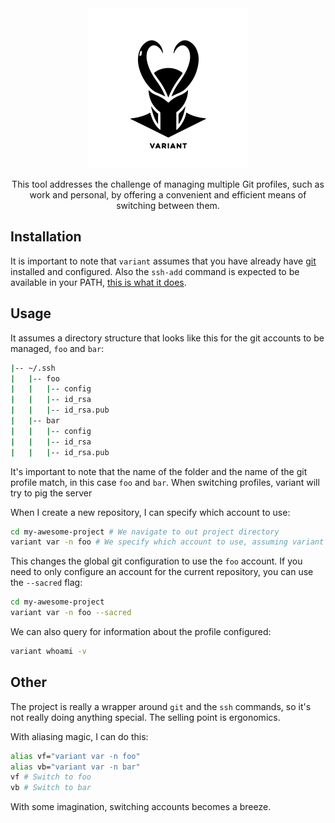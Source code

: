<div align="center">
	<img width="256" src="assets/variant.svg" alt="Variant logo">

This tool addresses the challenge of managing multiple Git profiles, such as work and personal, by offering a convenient and efficient means of switching between them.

</div>

## Installation

It is important to note that `variant` assumes that you have already have [git](https://git-scm.com/) installed and configured. Also the `ssh-add` command is expected to be available in your PATH, [this is what it does](https://superuser.com/questions/360686/what-exactly-does-ssh-add-do).

## Usage

It assumes a directory structure that looks like this for the git accounts to be managed, `foo` and `bar`:

```bash
|-- ~/.ssh
|	|-- foo
|	|	|-- config
|	|	|-- id_rsa
|	|	|-- id_rsa.pub
|	|-- bar
|	|	|-- config
|	|	|-- id_rsa
|	|	|-- id_rsa.pub
```

It's important to note that the name of the folder and the name of the git profile match, in this case `foo` and `bar`. When switching profiles, variant will try to pig the
server 

When I create a new repository, I can specify which account to use:

```bash
cd my-awesome-project # We navigate to out project directory
variant var -n foo # We specify which account to use, assuming variant is in PATH
```

This changes the global git configuration to use the `foo` account. If you need to only configure an account for the current repository,
you can use the `--sacred` flag:

```bash
cd my-awesome-project
variant var -n foo --sacred
```

We can also query for information about the profile configured:

```bash
variant whoami -v
```

## Other

The project is really a wrapper around `git` and the `ssh` commands, so it's not really doing anything special. The selling point is ergonomics.

With aliasing magic, I can do this:

```bash
alias vf="variant var -n foo"
alias vb="variant var -n bar"
vf # Switch to foo
vb # Switch to bar
```

With some imagination, switching accounts becomes a breeze.
